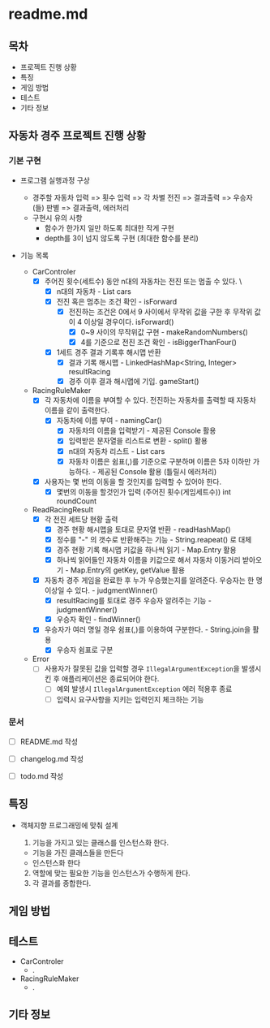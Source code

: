 # readme.md

## 목차

- 프로젝트 진행 상황
- 특징
- 게임 방법
- 테스트
- 기타 정보

## **자동차 경주 프로젝트 진행 상황**

### **기본 구현**

- 프로그램 실행과정 구상
    - 경주할 자동차 입력 => 횟수 입력 => 각 차별 전진 => 결과출력 => 우승자(들) 판별 => 결과출력, 에러처리
    - 구현시 유의 사항
        - 함수가 한가지 일만 하도록 최대한 작게 구현
        - depth를 3이 넘지 않도록 구현 (최대한 함수를 분리)

- 기능 목록
    - CarControler
        - [x] 주어진 횟수(세트수) 동안 n대의 자동차는 전진 또는 멈출 수 있다. \
            - [x] n대의 자동차 - List<String> cars
            - [x] 전진 혹은 멈추는 조건 확인 - isForward
                - [x] 전진하는 조건은 0에서 9 사이에서 무작위 값을 구한 후 무작위 값이 4 이상일 경우이다. isForward()
                    - [x] 0~9 사이의 무작위값 구현 - makeRandomNumbers()
                    - [x] 4를 기준으로 전진 조건 확인 - isBiggerThanFour()
            - [x] 1세트 경주 결과 기록후 해시맵 반환
                - [x] 결과 기록 해시맵 - LinkedHashMap<String, Integer> resultRacing
                - [x] 경주 이후 결과 해시맵에 기입. gameStart()
    - RacingRuleMaker
        - [x] 각 자동차에 이름을 부여할 수 있다. 전진하는 자동차를 출력할 때 자동차 이름을 같이 출력한다.
            - [x] 자동차에 이름 부여 - namingCar()
                - [x] 자동차의 이름을 입력받기 - 제공된 Console 활용
                - [x] 입력받은 문자열을 리스트로 변환 - split() 활용
                - [x] n대의 자동차 리스트 - List<String> cars
                - [x] 자동차 이름은 쉼표(,)를 기준으로 구분하며 이름은 5자 이하만 가능하다. - 제공된 Console 활용 (틀릴시 에러처리)
        - [x] 사용자는 몇 번의 이동을 할 것인지를 입력할 수 있어야 한다.
            - [x] 몇번의 이동을 할것인가 입력 (주어진 횟수(게임세트수)) int roundCount

    - ReadRacingResult
        - [x] 각 전진 세트당 현황 출력
            - [x] 경주 현황 해시맵을 토대로 문자열 반환 - readHashMap()
            - [x] 정수를 "-" 의 갯수로 반환해주는 기능 - String.reapeat() 로 대체
            - [x] 경주 현황 기록 해시맵 키값을 하나씩 읽기 - Map.Entry 활용
            - [x] 하나씩 읽어들인 자동차 이름을 키값으로 해서 자동차 이동거리 받아오기 - Map.Entry의 getKey, getValue 활용

        - [x] 자동차 경주 게임을 완료한 후 누가 우승했는지를 알려준다. 우승자는 한 명 이상일 수 있다. - judgmentWinner()
            - [x] resultRacing를 토대로 경주 우승자 알려주는 기능 - judgmentWinner()
            - [x] 우승자 확인 - findWinner()

        - [x] 우승자가 여러 명일 경우 쉼표(,)를 이용하여 구분한다. - String.join을 활용
            - [x] 우승자 쉼표로 구분

    - Error
        - [ ] 사용자가 잘못된 값을 입력할 경우 `IllegalArgumentException`을 발생시킨 후 애플리케이션은 종료되어야 한다.
            - [ ] 예외 발생시 `IllegalArgumentException` 에러 적용후 종료
            - [ ] 입력시 요구사항을 지키는 입력인지 체크하는 기능

### **문서**

- [ ] README.md 작성

- [ ] changelog.md 작성

- [ ] todo.md 작성

## 특징

- 객체지향 프로그래밍에 맞춰 설계
    1. 기능을 가지고 있는 클래스를 인스턴스화 한다.

    - 기능을 가진 클래스들을 만든다
    - 인스턴스화 한다

    2. 역할에 맞는 필요한 기능을 인스턴스가 수행하게 한다.
    3. 각 결과를 종합한다.

## 게임 방법

## 테스트

- CarControler
    - .
- RacingRuleMaker
    - .

## 기타 정보
